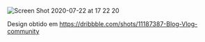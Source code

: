 ![Screen Shot 2020-07-22 at 17 22 20](https://user-images.githubusercontent.com/30422190/88224864-fdb93200-cc3f-11ea-90a0-6e44fcc26a0d.png)

Design obtido em https://dribbble.com/shots/11187387-Blog-Vlog-community
